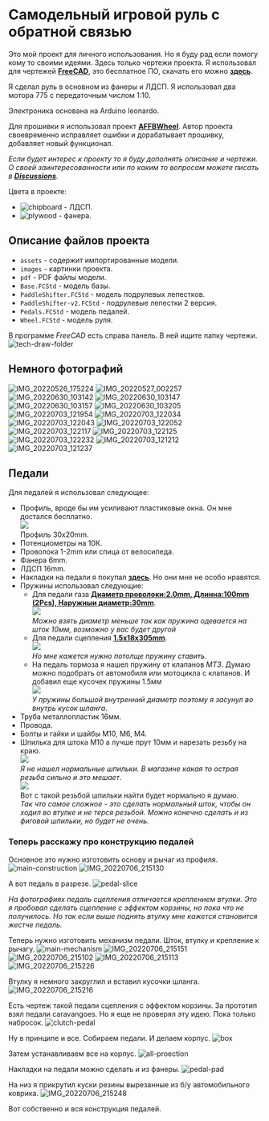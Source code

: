 # Самодельный игровой руль с обратной связью

Это мой проект для личного использования. Но я буду рад если помогу кому то своими идеями. Здесь только чертежи проекта. Я использовал для чертежей **[FreeCAD](https://wiki.freecadweb.org/)**, это бесплатное ПО, скачать его можно **[здесь](https://wiki.freecadweb.org/Download)**.

Я сделал руль в основном из фанеры и ЛДСП. Я использовал два мотора 775 с передаточным числом 1:10.

Электроника основана на Arduino leonardo.

Для прошивки я использовал проект **[AFFBWheel](https://github.com/vsulako/AFFBWheel)**. Автор проекта своевременно исправляет ошибки и дорабатывает прошивку, добавляет новый функционал.

*Если будет интерес к проекту то я буду дополнять описание и чертежи. О своей заинтересованности или по каким то вопросам можете писать в **[Discussions](https://github.com/lazenyuk-dmitry/SterringWheel/discussions)**.*

Цвета в проекте:

* ![chipboard](images/colors/chipboard.png) - ЛДСП.
* ![plywood](images/colors/plywood.png) - фанера.

## Описание файлов проекта

* `assets` - содержит импортированные модели.
* `images` - картинки проекта.
* `pdf` - PDF файлы модели.
* `Base.FCStd` - модель базы.
* `PaddleShifter.FCStd` - модель подрулевых лепестков.
* `PaddleShifter-v2.FCStd` - подрулевые лепестки 2 версия.
* `Pedals.FCStd` - модель педалей.
* `Wheel.FCStd` - модель руля.

В программе *FreeCAD* есть справа панель. В ней ищите папку чертежи.
![tech-draw-folder](images/instructions/freecad-tech-draw-folder.png)

## Немного фотографий

![IMG_20220526_175224](images/wheel-base/IMG_20220526_175224.jpg)
![IMG_20220527_002257](images/wheel-base/IMG_20220527_002257.jpg)
![IMG_20220630_103142](images/wheel-base/IMG_20220630_103142.jpg)
![IMG_20220630_103147](images/wheel-base/IMG_20220630_103147.jpg)
![IMG_20220630_103157](images/wheel-base/IMG_20220630_103157.jpg)
![IMG_20220630_103205](images/wheel-base/IMG_20220630_103205.jpg)
![IMG_20220703_121954](images/wheel-base/IMG_20220703_121954.jpg)
![IMG_20220703_122034](images/wheel-base/IMG_20220703_122034.jpg)
![IMG_20220703_122043](images/wheel-base/IMG_20220703_122043.jpg)
![IMG_20220703_122052](images/wheel-base/IMG_20220703_122052.jpg)
![IMG_20220703_122117](images/wheel-base/IMG_20220703_122117.jpg)
![IMG_20220703_122125](images/wheel-base/IMG_20220703_122125.jpg)
![IMG_20220703_122232](images/wheel-base/IMG_20220703_122232.jpg)
![IMG_20220703_121212](images/pedals/IMG_20220703_121212.jpg)
![IMG_20220703_121237](images/pedals/IMG_20220703_121237.jpg)

## Педали

Для педалей я использовал следующее:

* Профиль, вроде бы им усиливают пластиковые окна. Он мне достался бесплатно. <br>
![](images/pedals/IMG_20220706_224016.jpg) <br>
Профиль 30х20mm.
* Потенциометры на 10К.
* Проволока 1-2mm или спица от велосипеда.
* Фанера 6mm.
* ЛДСП 16mm.
* Накладки на педали я покупал **[здесь](https://aliexpress.ru/item/1005003505176644.html?gatewayAdapt=glo2rus&sku_id=12000026090502777&spm=a2g0s.12269583.0.0.24d251bdbd2Qhi)**. Но они мне не особо нравятся.
* Пружины использовал следующие:
  * Для педали газа **[Диаметр проволоки:2.0mm, Длинна:100mm (2Pcs), Наружныи диаметр:30mm](https://aliexpress.ru/item/4000436939383.html?gatewayAdapt=glo2rus&sku_id=12000020467700623&spm=a2g0s.12269583.0.0.4fc54c973GwjMA)**. <br>
  ![](images/pedals/IMG_20220706_094843.jpg) <br>
  *Можно взять диаметр меньше так как пружина одевается на шток 10мм, возможно у вас будет другой*
  * Для педали сцепления **[1.5x18x305mm](https://aliexpress.ru/item/4001041195904.html?gatewayAdapt=glo2rus&sku_id=12000027302892670&spm=a2g0s.12269583.0.0.93c96c83OTTFEP)**. <br>
  ![](images/pedals/IMG_20220706_094850.jpg) <br>
  *Но мне кажется нужно потолще пружину ставить*.
  * На педаль тормоза я нашел пружину от клапанов *МТЗ*. Думаю можно подобрать от автомобиля или мотоцикла с клапанов. И добавил еще кусочек пружины 1.5мм <br>
  ![](images/pedals/IMG_20220706_094835.jpg) <br>
  *У пружины большой внутренний диаметр поэтому я засунул во внутрь кусок шланга*.
* Труба металлопластик 16мм.
* Провода.
* Болты и гайки и шайбы M10, M6, M4.
* Шпилька для штока M10 а лучше прут 10мм и нарезать резьбу на краю. <br>
  ![](images/pedals/IMG_20220701_144236.jpg) <br>
  *Я не нашел нормальные шпильки. В магазине какая то острая резьба сильно и это мешает*. <br>
  ![](images/177397946-3dbdba7b-8618-472b-af84-0925259ba7d7.jpg) <br>
  Вот с такой резьбой шпильки найти будет нормально я думаю.
  <br>
  *Так что самое сложное - это сделать нормальный шток, чтобы он ходил во втулке и не терся резьбой. Можно конечно сделать и из фиговой шпильки, но будет не очень.*

### Теперь расскажу про конструкцию педалей

Основное это нужно изготовить основу и рычаг из профиля.
![main-construction](images/pedals/tech-draw/main-construction.svg)
![IMG_20220706_215130](images/pedals/IMG_20220706_215130.jpg) <br>

А вот педаль в разрезе.
![pedal-slice](images/pedals/tech-draw/pedal-slice.svg)

*На фотографиях педаль сцепления отличается креплением втулки. Это я пробовал сделать сцепление с эффектом корзины, но пока что не получилось. Но так если выше поднять втулку мне кажется становится жестче педаль.*

Теперь нужно изготовить механизм педали. Шток, втулку и крепление к рычагу.
![main-mechanism](images/pedals/tech-draw/main-mechanism.svg)
![IMG_20220706_215151](images/pedals/IMG_20220706_215151.jpg)
![IMG_20220706_215102](images/pedals/IMG_20220706_215102.jpg)
![IMG_20220706_215113](images/pedals/IMG_20220706_215113.jpg)
![IMG_20220706_215226](images/pedals/IMG_20220706_215226.jpg)

Втулку я немного закруглил и вставил кусочки шланга.
![IMG_20220706_215216](images/pedals/IMG_20220706_215216.jpg)

Есть чертеж такой педали сцепления с эффектом корзины. За прототип взял педали caravangoes. Но я еще не проверял эту идею. Пока только набросок.
![clutch-pedal](images/pedals/tech-draw/clutch-pedal.svg)

Ну в принципе и все. Собираем педали. И делаем корпус.
![box](images/pedals/tech-draw/box.svg)

Затем устанавливаем все на корпус.
![all-proection](images/pedals/tech-draw/all-proection.svg)

Накладки на педали можно сделать и из фанеры.
![pedal-pad](images/pedals/tech-draw/pedal-pad.svg)

На низ я прикрутил куски резины вырезанные из б/у автомобильного коврика.
![IMG_20220706_215248](images/pedals/IMG_20220706_215248.jpg)

Вот собственно и вся конструкция педалей.
